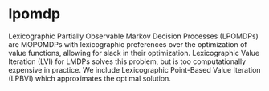 lpomdp
======

Lexicographic Partially Observable Markov Decision Processes (LPOMDPs) are MOPOMDPs with lexicographic preferences over the optimization of value functions, allowing for slack in their optimization. Lexicographic Value Iteration (LVI) for LMDPs solves this problem, but is too computationally expensive in practice. We include Lexicographic Point-Based Value Iteration (LPBVI) which approximates the optimal solution.

